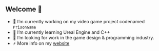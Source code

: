 ## Welcome 👋
- 🔭 I’m currently working on my video game project codenamed `PrisonGame`
- 🌱 I’m currently learning Ureal Engine and C++
- 👯 I’m looking for work in the game design & programming industry.
- ⚡ More info on my [website](http://hzfishy.fr/)
